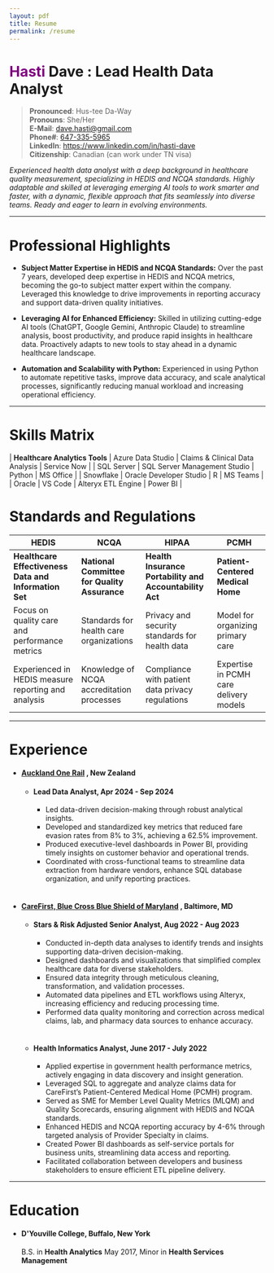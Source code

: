 ```yaml
---
layout: pdf
title: Resume
permalink: /resume
---
```


# <span style="color: purple;">**Hasti**</span> Dave : Lead Health Data Analyst

> **Pronounced**: Hus-tee Da-Way
> <br/>
> **Pronouns**: She/Her
> <br/>
> **E-Mail**: [dave.hasti@gmail.com](mailto:dave.hasti@gmail.com)
> <br/>
> **Phone#**: [647-335-5965](tel:+16473355965)
> <br/>
> **LinkedIn**: <a href="https://www.linkedin.com/in/hasti-dave/" target="_blank">https://www.linkedin.com/in/hasti-dave</a>
> <br/>
> **Citizenship**: Canadian (can work under TN visa)
> <br/>

_Experienced health data analyst with a deep background in healthcare quality measurement, specializing in HEDIS and NCQA standards. Highly adaptable and skilled at leveraging emerging AI tools to work smarter and faster, with a dynamic, flexible approach that fits seamlessly into diverse teams. Ready and eager to learn in evolving environments._

_____

# Professional Highlights

- **Subject Matter Expertise in HEDIS and NCQA Standards:** Over the past 7 years, developed deep expertise in HEDIS and NCQA metrics, becoming the go-to subject matter expert within the company. Leveraged this knowledge to drive improvements in reporting accuracy and support data-driven quality initiatives.

- **Leveraging AI for Enhanced Efficiency:** Skilled in utilizing cutting-edge AI tools (ChatGPT, Google Gemini, Anthropic Claude) to streamline analysis, boost productivity, and produce rapid insights in healthcare data. Proactively adapts to new tools to stay ahead in a dynamic healthcare landscape.

- **Automation and Scalability with Python:** Experienced in using Python to automate repetitive tasks, improve data accuracy, and scale analytical processes, significantly reducing manual workload and increasing operational efficiency.

_____

# Skills Matrix

| **Healthcare Analytics Tools** | Azure Data Studio            | Claims & Clinical Data Analysis | Service Now |
| SQL Server                     | SQL Server Management Studio | Python                          | MS Office   |
| Snowflake                      | Oracle Developer Studio      | R                               | MS Teams    |
| Oracle                         | VS Code                      | Alteryx ETL Engine              | Power BI    |

# Standards and Regulations

| **HEDIS**                   | **NCQA**                       | **HIPAA**                      | **PCMH**                         |
| --------------------------- | ------------------------------ | ------------------------------ | -------------------------------- |
| **Healthcare Effectiveness Data and Information Set** | **National Committee for Quality Assurance** | **Health Insurance Portability and Accountability Act** | **Patient-Centered Medical Home** |
| Focus on quality care and performance metrics | Standards for health care organizations | Privacy and security standards for health data | Model for organizing primary care |
| Experienced in HEDIS measure reporting and analysis | Knowledge of NCQA accreditation processes | Compliance with patient data privacy regulations | Expertise in PCMH care delivery models |

_____

# Experience

- #### [**Auckland One Rail**](https://aucklandonerail.co.nz/about-us/) **, New Zealand**

    - #### Lead Data Analyst, Apr 2024 - Sep 2024

        - Led data-driven decision-making through robust analytical insights.
        - Developed and standardized key metrics that reduced fare evasion rates from 8% to 3%, achieving a 62.5% improvement.
        - Produced executive-level dashboards in Power BI, providing timely insights on customer behavior and operational trends.
        - Coordinated with cross-functional teams to streamline data extraction from hardware vendors, enhance SQL database organization, and unify reporting practices.

    <br />

- #### [**CareFirst, Blue Cross Blue Shield of Maryland**](https://www.carefirst.com/) **, Baltimore, MD**

    - #### Stars & Risk Adjusted Senior Analyst, Aug 2022 - Aug 2023

        - Conducted in-depth data analyses to identify trends and insights supporting data-driven decision-making.
        - Designed dashboards and visualizations that simplified complex healthcare data for diverse stakeholders.
        - Ensured data integrity through meticulous cleaning, transformation, and validation processes.
        - Automated data pipelines and ETL workflows using Alteryx, increasing efficiency and reducing processing time.
        - Performed data quality monitoring and correction across medical claims, lab, and pharmacy data sources to enhance accuracy.

    <br />

    - #### Health Informatics Analyst, June 2017 - July 2022

        - Applied expertise in government health performance metrics, actively engaging in data discovery and insight generation.
        - Leveraged SQL to aggregate and analyze claims data for CareFirst’s Patient-Centered Medical Home (PCMH) program.
        - Served as SME for Member Level Quality Metrics (MLQM) and Quality Scorecards, ensuring alignment with HEDIS and NCQA standards.
        - Enhanced HEDIS and NCQA reporting accuracy by 4-6% through targeted analysis of Provider Specialty in claims.
        - Created Power BI dashboards as self-service portals for business units, streamlining data access and reporting.
        - Facilitated collaboration between developers and business stakeholders to ensure efficient ETL pipeline delivery.

_____

# Education

- #### D'Youville College, Buffalo, New York
    B.S. in **Health Analytics** May 2017, Minor in **Health Services Management**
